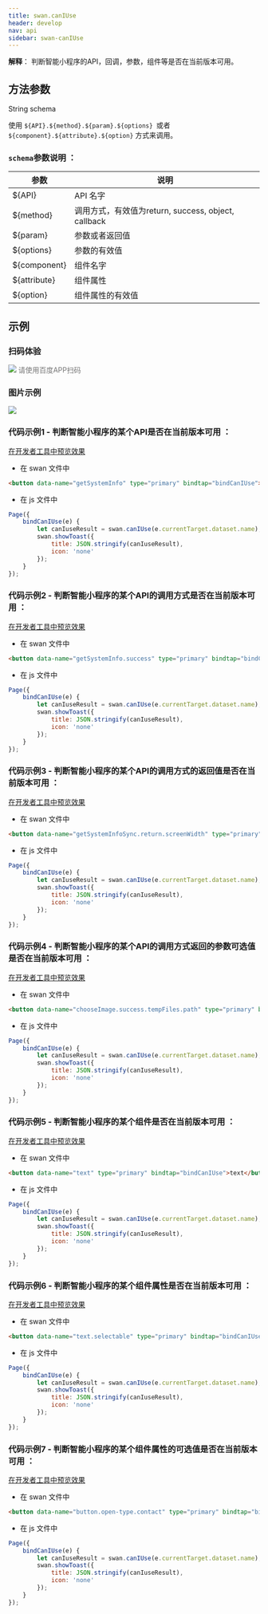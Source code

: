 ```yaml
---
title: swan.canIUse
header: develop
nav: api
sidebar: swan-canIUse
---
```



**解释**： 判断智能小程序的API，回调，参数，组件等是否在当前版本可用。

 
## 方法参数 

 String schema

使用 `${API}.${method}.${param}.${options} `或者 `${component}.${attribute}.${option}` 方式来调用。

### `schema`参数说明 ：

|参数  |说明 |
|---- | ---- |
|${API}  | API 名字 |
|${method} |  调用方式，有效值为return, success, object, callback   |
|${param} | 参数或者返回值  |
|${options} |参数的有效值   |
|${component} |   组件名字 |
|${attribute} | 组件属性 |
|${option}  |  组件属性的有效值 |


## 示例



### 扫码体验

<div class='scan-code-container'>
    <img src="https://b.bdstatic.com/miniapp/assets/images/doc_demo/canIuse.png" class="demo-qrcode-image" />
    <font color=#777 12px>请使用百度APP扫码</font>
</div>




### 图片示例


<div class="m-doc-custom-examples">
    <div class="m-doc-custom-examples-correct">
        <img src="https://b.bdstatic.com/miniapp/images/canIUse.gif">
    </div>
    <div class="m-doc-custom-examples-correct">
        <img src=" ">
    </div>
    <div class="m-doc-custom-examples-correct">
        <img src=" ">
    </div>     
</div>

###  代码示例1 - 判断智能小程序的某个API是否在当前版本可用 ：

<a href="swanide://fragment/799d9f8fdf9d0303e24c486a48f52eb91574252240282" title="在开发者工具中预览效果" target="_self">在开发者工具中预览效果</a>

* 在 swan 文件中

```html
<button data-name="getSystemInfo" type="primary" bindtap="bindCanIUse">swan.getSystemInfo</button>
```

* 在 js 文件中

```js
Page({
    bindCanIUse(e) {
        let canIuseResult = swan.canIUse(e.currentTarget.dataset.name);  // true
        swan.showToast({
            title: JSON.stringify(canIuseResult),
            icon: 'none'
        });
    }
});
```

###  代码示例2 - 判断智能小程序的某个API的调用方式是否在当前版本可用 ：

<a href="swanide://fragment/7145c994b775be30d07c661859b03a081575207885919" title="在开发者工具中预览效果" target="_self">在开发者工具中预览效果</a>

* 在 swan 文件中

```html
<button data-name="getSystemInfo.success" type="primary" bindtap="bindCanIUse">getSystemInfo.success</button>
```

* 在 js 文件中

```js
Page({
    bindCanIUse(e) {
        let canIuseResult = swan.canIUse(e.currentTarget.dataset.name);  // true
        swan.showToast({
            title: JSON.stringify(canIuseResult),
            icon: 'none'
        });
    }
});
```

###  代码示例3 - 判断智能小程序的某个API的调用方式的返回值是否在当前版本可用 ：

<a href="swanide://fragment/e429d736e4bb99992f59f0637668d7041575207920406" title="在开发者工具中预览效果" target="_self">在开发者工具中预览效果</a>

* 在 swan 文件中

```html
<button data-name="getSystemInfoSync.return.screenWidth" type="primary" bindtap="bindCanIUse">getSystemInfoSync.return.screenWidth</button>
```

* 在 js 文件中

```js
Page({
    bindCanIUse(e) {
        let canIuseResult = swan.canIUse(e.currentTarget.dataset.name);  // true
        swan.showToast({
            title: JSON.stringify(canIuseResult),
            icon: 'none'
        });
    }
});
```

###  代码示例4 - 判断智能小程序的某个API的调用方式返回的参数可选值是否在当前版本可用 ：

<a href="swanide://fragment/8fc2dfbb12f05e73c1f3a90fdc1c08281575208710364" title="在开发者工具中预览效果" target="_self">在开发者工具中预览效果</a>

* 在 swan 文件中

```html
<button data-name="chooseImage.success.tempFiles.path" type="primary" bindtap="bindCanIUse">chooseImage.success.tempFiles.path</button>
```

* 在 js 文件中

```js
Page({
    bindCanIUse(e) {
        let canIuseResult = swan.canIUse(e.currentTarget.dataset.name);  // false
        swan.showToast({
            title: JSON.stringify(canIuseResult),
            icon: 'none'
        });
    }
});
```

###  代码示例5 - 判断智能小程序的某个组件是否在当前版本可用 ：

<a href="swanide://fragment/002abb999d8f0bdcbee2b2beff24f0ce1575208828329" title="在开发者工具中预览效果" target="_self">在开发者工具中预览效果</a>

* 在 swan 文件中

```html
<button data-name="text" type="primary" bindtap="bindCanIUse">text</button>
```

* 在 js 文件中

```js
Page({
    bindCanIUse(e) {
        let canIuseResult = swan.canIUse(e.currentTarget.dataset.name);  // true
        swan.showToast({
            title: JSON.stringify(canIuseResult),
            icon: 'none'
        });
    }
});
```

###  代码示例6 - 判断智能小程序的某个组件属性是否在当前版本可用 ：

<a href="swanide://fragment/3d4389416e3c25ae9302d8a3ec725db81575208915549" title="在开发者工具中预览效果" target="_self">在开发者工具中预览效果</a>

* 在 swan 文件中

```html
<button data-name="text.selectable" type="primary" bindtap="bindCanIUse">text.selectable</button>
```

* 在 js 文件中

```js
Page({
    bindCanIUse(e) {
        let canIuseResult = swan.canIUse(e.currentTarget.dataset.name);  // true
        swan.showToast({
            title: JSON.stringify(canIuseResult),
            icon: 'none'
        });
    }
});
```

###  代码示例7 - 判断智能小程序的某个组件属性的可选值是否在当前版本可用 ：

<a href="swanide://fragment/533ae4d979cc6004066e29ec9ebf1e191575209002144" title="在开发者工具中预览效果" target="_self">在开发者工具中预览效果</a>

* 在 swan 文件中

```html
<button data-name="button.open-type.contact" type="primary" bindtap="bindCanIUse">button.open-type.contact</button>
```

* 在 js 文件中

```js
Page({
    bindCanIUse(e) {
        let canIuseResult = swan.canIUse(e.currentTarget.dataset.name);  // true
        swan.showToast({
            title: JSON.stringify(canIuseResult),
            icon: 'none'
        });
    }
});
```
